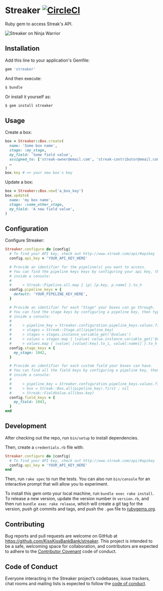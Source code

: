 # Streaker [![CircleCI](https://circleci.com/gh/KissKissBankBank/streaker.svg?style=svg)](https://circleci.com/gh/KissKissBankBank/streaker)

Ruby gem to access Streak's API.

![Streaker on Ninja Warrior](https://media.giphy.com/media/LMfZEPTKKRgJy/giphy.gif)

## Installation

Add this line to your application's Gemfile:

```rb
gem 'streaker'
```

And then execute:

```sh
$ bundle
```

Or install it yourself as:

```sh
$ gem install streaker
```

## Usage

Create a box:

```rb
box = Streaker::Box.create(
  name: 'Some box name',
  stage: :my_stage,
  my_field: 'Some field value',
  assigned_to: ['streak-owner@email.com', 'streak-contributor@email.com', …]
  …
)
box.key # => your new box's key
```

Update a box:

```rb
box = Streaker::Box.new('a_box_key')
box.update(
  name: 'my box name',
  stage: :some_other_stage,
  my_field: 'A new field value',
)
```


## Configuration

Configure Streaker:

```rb
Streaker.configure do |config|
  # To find your API key, check out http://www.streak.com/api/#apikey
  config.api_key = 'YOUR_API_KEY_HERE'

  # Provide an identifier for the pipeline(s) you want to access.
  # You can find the pipeline keys keys by configuring your api key, then typing
  # inside a console:
  #
  #     > Streak::Pipeline.all.map { |p| [p.key, p.name] }.to_h
  config.pipeline_keys = {
    default: 'YOUR_PIPELINE_KEY_HERE',
  }

  # Provide an identifier for each "Stage" your boxes can go through.
  # You can find the stage keys by configuring a pipeline key, then typing
  # inside a console:
  #
  #     > pipeline_key = Streaker.configuration.pipeline_keys.values.first
  #     > stages = Streak::Stage.all(pipeline_key)
  #     > stages = stages.instance_variable_get('@values')
  #     > values = stages.map { |value| value.instance_variable_get('@values') }
  #     > values.map { |value| [value[:key].to_i, value[:name]] }.to_h
  config.stage_keys = {
    my_stage: 1042,
  }

  # Provide an identifier for each custom field your boxes can have.
  # You can find all the field keys by configuring a pipeline key, then typing
  # inside a console:
  #
  #     > pipeline_key = Streaker.configuration.pipeline_keys.values.first
  #     > box = Streak::Box.all(pipeline_key).first ; nil
  #     > Streak::FieldValue.all(box.key)
  config.field_keys = {
    my_field: 1043,
  }
end
```

## Development

After checking out the repo, run `bin/setup` to install dependencies.

Then, create a `credentials.rb` file with:

```rb
Streaker.configure do |config|
  # To find your API key, check out http://www.streak.com/api/#apikey
  config.api_key = 'YOUR_API_KEY_HERE'
end
```

Then, run `rake spec` to run the tests. You can also run `bin/console` for an
 interactive prompt that will allow you to experiment.

To install this gem onto your local machine, run `bundle exec rake install`. To
release a new version, update the version number in `version.rb`, and then run
`bundle exec rake release`, which will create a git tag for the version, push
git commits and tags, and push the `.gem` file to
[rubygems.org](https://rubygems.org).

## Contributing

Bug reports and pull requests are welcome on GitHub at
https://github.com/KissKissBankBank/streaker. This project is intended to be a
safe, welcoming space for collaboration, and contributors are expected to
adhere to the [Contributor Covenant](http://contributor-covenant.org) code
of conduct.

## Code of Conduct

Everyone interacting in the Streaker project’s codebases, issue trackers,
chat rooms and mailing lists is expected to follow the
[code of conduct](https://github.com/[USERNAME]/streaker/blob/master/CODE_OF_CONDUCT.md).
